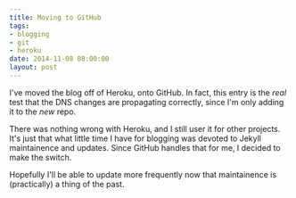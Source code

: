 ```yaml
---
title: Moving to GitHub
tags:
- blogging
- git
- heroku
date: 2014-11-08 08:00:00
layout: post
---
```


I've moved the blog off of Heroku, onto GitHub.  In fact, this entry is the *real* test that the DNS changes are propagating correctly, since I'm only adding it to the *new* repo.

There was nothing wrong with Heroku, and I still user it for other projects.  It's just that what little time I have for blogging was devoted to Jekyll maintainence and updates.  Since GitHub handles that for me, I decided to make the switch.

Hopefully I'll be able to update more frequently now that maintainence is (practically) a thing of the past.
